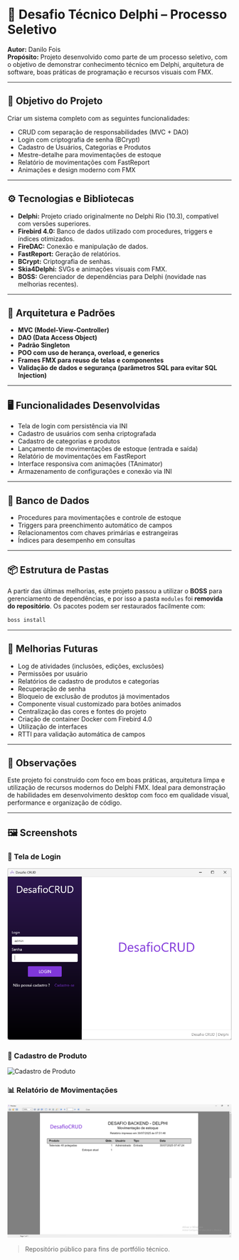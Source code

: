 # 🚀 Desafio Técnico Delphi – Processo Seletivo 

**Autor:** Danilo Fois  
**Propósito:** Projeto desenvolvido como parte de um processo seletivo, com o objetivo de demonstrar conhecimento técnico em Delphi, arquitetura de software, boas práticas de programação e recursos visuais com FMX.

---

## 🎯 Objetivo do Projeto

Criar um sistema completo com as seguintes funcionalidades:

- CRUD com separação de responsabilidades (MVC + DAO)
- Login com criptografia de senha (BCrypt)
- Cadastro de Usuários, Categorias e Produtos
- Mestre-detalhe para movimentações de estoque
- Relatório de movimentações com FastReport
- Animações e design moderno com FMX

---

## ⚙️ Tecnologias e Bibliotecas

- **Delphi:** Projeto criado originalmente no Delphi Rio (10.3), compatível com versões superiores.
- **Firebird 4.0:** Banco de dados utilizado com procedures, triggers e índices otimizados.
- **FireDAC:** Conexão e manipulação de dados.
- **FastReport:** Geração de relatórios.
- **BCrypt:** Criptografia de senhas.
- **Skia4Delphi:** SVGs e animações visuais com FMX.
- **BOSS:** Gerenciador de dependências para Delphi (novidade nas melhorias recentes).

---

## 🧠 Arquitetura e Padrões

- **MVC (Model-View-Controller)**
- **DAO (Data Access Object)**
- **Padrão Singleton**
- **POO com uso de herança, overload, e generics**
- **Frames FMX para reuso de telas e componentes**
- **Validação de dados e segurança (parâmetros SQL para evitar SQL Injection)**

---

## 🖥️ Funcionalidades Desenvolvidas

- Tela de login com persistência via INI
- Cadastro de usuários com senha criptografada
- Cadastro de categorias e produtos
- Lançamento de movimentações de estoque (entrada e saída)
- Relatório de movimentações em FastReport
- Interface responsiva com animações (TAnimator)
- Armazenamento de configurações e conexão via INI

---

## 🔐 Banco de Dados

- Procedures para movimentações e controle de estoque
- Triggers para preenchimento automático de campos
- Relacionamentos com chaves primárias e estrangeiras
- Índices para desempenho em consultas

---

## 📦 Estrutura de Pastas

A partir das últimas melhorias, este projeto passou a utilizar o **BOSS** para gerenciamento de dependências, e por isso a pasta `modules` foi **removida do repositório**. Os pacotes podem ser restaurados facilmente com:

```bash
boss install
```

---

## 🔧 Melhorias Futuras

- Log de atividades (inclusões, edições, exclusões)
- Permissões por usuário
- Relatórios de cadastro de produtos e categorias
- Recuperação de senha
- Bloqueio de exclusão de produtos já movimentados
- Componente visual customizado para botões animados
- Centralização das cores e fontes do projeto
- Criação de container Docker com Firebird 4.0
- Utilização de interfaces
- RTTI para validação automática de campos

---

## 📝 Observações

Este projeto foi construído com foco em boas práticas, arquitetura limpa e utilização de recursos modernos do Delphi FMX. Ideal para demonstração de habilidades em desenvolvimento desktop com foco em qualidade visual, performance e organização de código.

---

## 🖼️ Screenshots

### 🔐 Tela de Login
![Tela de Login](assets/img/tela_login.png)

### 🛒 Cadastro de Produto
![Cadastro de Produto](assets/img/tela_cadastro_produto.png)

### 📊 Relatório de Movimentações
![Relatório](assets/img/relatorio_movimentacoes.png)


> Repositório público para fins de portfólio técnico.

